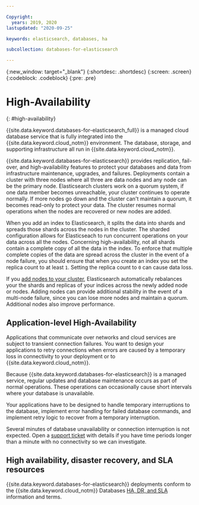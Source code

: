 ```yaml
---

Copyright:
  years: 2019, 2020
lastupdated: "2020-09-25"

keywords: elasticsearch, databases, ha

subcollection: databases-for-elasticsearch

---
```


{:new_window: target="_blank"}
{:shortdesc: .shortdesc}
{:screen: .screen}
{:codeblock: .codeblock}
{:pre: .pre}

# High-Availability
{: #high-availability}

{{site.data.keyword.databases-for-elasticsearch_full}} is a managed cloud database service that is fully integrated into the {{site.data.keyword.cloud_notm}} environment. The database, storage, and supporting infrastructure all run in {{site.data.keyword.cloud_notm}}.

{{site.data.keyword.databases-for-elasticsearch}} provides replication, fail-over, and high-availability features to protect your databases and data from infrastructure maintenance, upgrades, and failures. Deployments contain a cluster with three nodes where all three are data nodes and any node can be the primary node. Elasticsearch clusters work on a quorum system, if one data member becomes unreachable, your cluster continues to operate normally. If more nodes go down and the cluster can't maintain a quorum, it becomes read-only to protect your data. The cluster resumes normal operations when the nodes are recovered or new nodes are added.

When you add an index to Elasticsearch, it splits the data into shards and spreads those shards across the nodes in the cluster. The sharded configuration allows for Elasticseach to run concurrent operations on your data across all the nodes. Concerning high-availability, not all shards contain a complete copy of all the data in the index. To enforce that multiple complete copies of the data are spread across the cluster in the event of a node failure, you should ensure that when you create an index you set the replica count to at least `1`. Setting the replica count to `0` can cause data loss.

If you [add nodes to your cluster](/docs/databases-for-elasticsearch?topic=databases-for-elasticsearch-horizontal-scaling), Elasticsearch automatically rebalances your the shards and replicas of your indices across the newly added node or nodes. Adding nodes can provide additional stability in the event of a multi-node failure, since you can lose more nodes and maintain a quorum. Additional nodes also improve performance.

## Application-level High-Availability

Applications that communicate over networks and cloud services are subject to transient connection failures. You want to design your applications to retry connections when errors are caused by a temporary loss in connectivity to your deployment or to {{site.data.keyword.cloud_notm}}.

Because {{site.data.keyword.databases-for-elasticsearch}} is a managed service, regular updates and database maintenance occurs as part of normal operations. These operations can occasionally cause short intervals where your database is unavailable.

Your applications have to be designed to handle temporary interruptions to the database, implement error handling for failed database commands, and implement retry logic to recover from a temporary interruption.

Several minutes of database unavailability or connection interruption is not expected. Open a [support ticket](https://cloud.ibm.com/unifiedsupport/cases/add) with details if you have time periods longer than a minute with no connectivity so we can investigate.

## High availability, disaster recovery, and SLA resources

{{site.data.keyword.databases-for-elasticsearch}} deployments conform to the {{site.data.keyword.cloud_notm}} Databases [HA, DR, and SLA](/docs/cloud-databases?topic=cloud-databases-ha-dr) information and terms.


